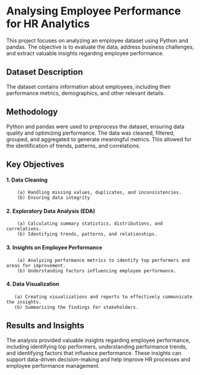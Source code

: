 # Analysing Employee Performance for HR Analytics
This project focuses on analyzing an employee dataset using Python and pandas. The objective is to evaluate the data, address business challenges, and extract valuable insights regarding employee performance.
## Dataset Description
The dataset contains information about employees, including their performance metrics, demographics, and other relevant details.
## Methodology
Python and pandas were used to preprocess the dataset, ensuring data quality and optimizing performance. The data was cleaned, filtered, grouped, and aggregated to generate meaningful metrics. This allowed for the identification of trends, patterns, and correlations.
## Key Objectives
#### 1. Data Cleaning
        (a) Handling missing values, duplicates, and inconsistencies.
        (b) Ensuring data integrity

#### 2. Exploratory Data Analysis (EDA)
        (a) Calculating summary statistics, distributions, and correlations.
        (b) Identifying trends, patterns, and relationships.
        
#### 3. Insights on Employee Performance
        (a) Analyzing performance metrics to identify top performers and areas for improvement.
        (b) Understanding factors influencing employee performance.
        
#### 4. Data Visualization
       (a) Creating visualizations and reports to effectively communicate the insights.
       (b) Summarizing the findings for stakeholders.
       
## Results and Insights
The analysis provided valuable insights regarding employee performance, including identifying top performers, understanding performance trends, and identifying factors that influence performance. These insights can support data-driven decision-making and help improve HR processes and employee performance management.
